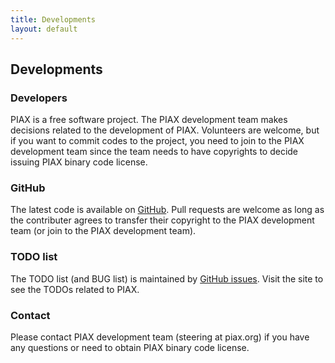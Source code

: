 ```yaml
---
title: Developments
layout: default
---
```

## Developments

### Developers
PIAX is a free software project. The PIAX development team makes decisions related to the development of PIAX. Volunteers are welcome, but if you want to commit codes to the project, you need to join to the PIAX development team since the team needs to have copyrights to decide issuing PIAX binary code license.

### GitHub
The latest code is available on [GitHub](https://github.com/piax/piax). Pull requests are welcome as long as the contributer agrees to transfer their copyright to the PIAX development team (or join to the PIAX development team).

### TODO list
The TODO list (and BUG list) is maintained by [GitHub issues](https://github.com/piax/piax/issues). Visit the site to see the TODOs related to PIAX.

### Contact
Please contact PIAX development team (steering at piax.org) if you have any questions or need to obtain PIAX binary code license.